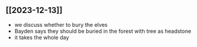 ## [[2023-12-13]]
- we discuss whether to bury the elves
- Bayden says they should be buried in the forest with tree as headstone
- it takes the whole day